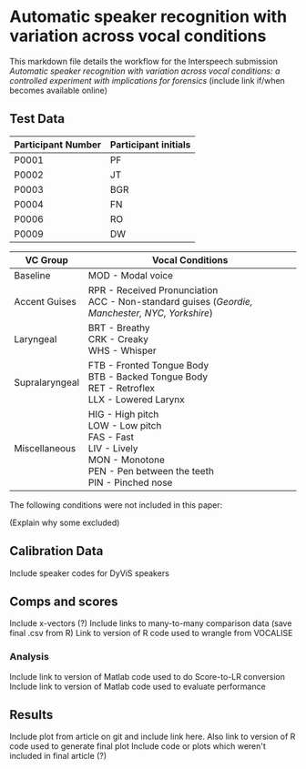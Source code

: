 # Automatic speaker recognition with variation across vocal conditions

This markdown file details the workflow for the Interspeech submission *Automatic speaker recognition with variation across vocal conditions: a controlled experiment with implications for forensics* (include link if/when becomes available online)

## Test Data

| Participant Number | Participant initials |
| --- | --- |
| P0001 | PF |
| P0002 | JT |
| P0003 | BGR |
| P0004 | FN |
| P0006 | RO |
| P0009 | DW |

| VC Group | Vocal Conditions |
| --- | --- |
| Baseline | MOD - Modal voice |
| Accent Guises | RPR - Received Pronunciation <br />ACC - Non-standard guises (*Geordie, Manchester, NYC, Yorkshire*)|
| Laryngeal | BRT - Breathy <br />CRK - Creaky <br />WHS - Whisper |
| Supralaryngeal | FTB - Fronted Tongue Body <br />BTB - Backed Tongue Body <br />RET - Retroflex <br />LLX - Lowered Larynx |
| Miscellaneous | HIG - High pitch <br />LOW - Low pitch <br />FAS - Fast <br />LIV - Lively <br />MON - Monotone <br />PEN - Pen between the teeth <br />PIN - Pinched nose |

The following conditions were not included in this paper:



(Explain why some excluded)


## Calibration Data
Include speaker codes for DyViS speakers


## Comps and scores

Include x-vectors (?)
Include links to many-to-many comparison data (save final .csv from R)
Link to version of R code used to wrangle from VOCALISE


### Analysis 

Include link to version of Matlab code used to do Score-to-LR conversion
Include link to version of Matlab code used to evaluate performance

## Results

Include plot from article on git and include link here. Also link to version of R code used to generate final plot
Include code or plots which weren't included in final article (?)